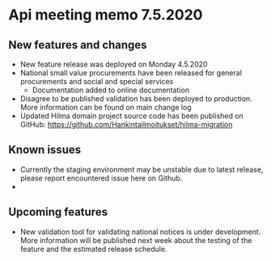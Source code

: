 # Api meeting memo 7.5.2020

## New features and changes
  * New feature release was deployed on Monday 4.5.2020
  * National small value procurements have been released for general procurements and social and special services
    * Documentation added to online documentation 
  * Disagree to be published validation has been deployed to production. More information can be found on main change log
  * Updated Hilma domain project source code has been published on GitHub: https://github.com/Hankintailmoitukset/hilma-migration

## Known issues
  * Currently the staging environment may be unstable due to latest release, please report encountered issue here on Github.
  * 
## Upcoming features
  * New validation tool for validating national notices is under development. More information will be published next week about
  the testing of the feature and the estimated release schedule.
  
